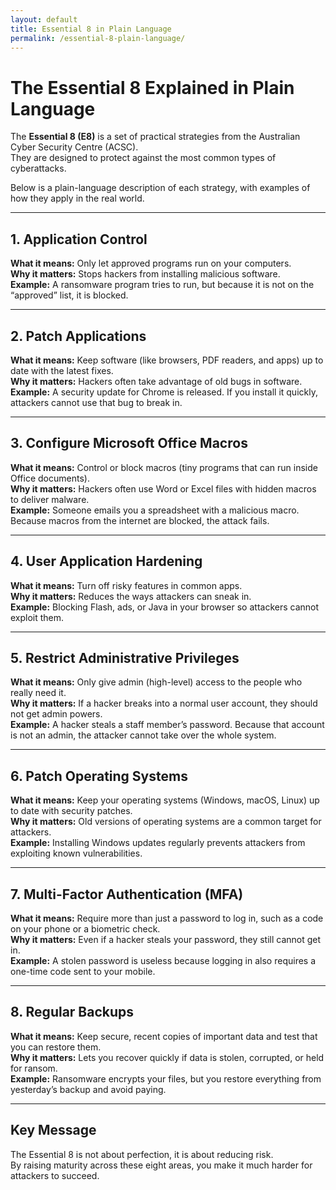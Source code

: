 ```yaml
---
layout: default
title: Essential 8 in Plain Language
permalink: /essential-8-plain-language/
---
```


# The Essential 8 Explained in Plain Language

The **Essential 8 (E8)** is a set of practical strategies from the Australian Cyber Security Centre (ACSC).  
They are designed to protect against the most common types of cyberattacks.  

Below is a plain-language description of each strategy, with examples of how they apply in the real world.

---

## 1. Application Control
**What it means:** Only let approved programs run on your computers.  
**Why it matters:** Stops hackers from installing malicious software.  
**Example:** A ransomware program tries to run, but because it is not on the “approved” list, it is blocked.  

---

## 2. Patch Applications
**What it means:** Keep software (like browsers, PDF readers, and apps) up to date with the latest fixes.  
**Why it matters:** Hackers often take advantage of old bugs in software.  
**Example:** A security update for Chrome is released. If you install it quickly, attackers cannot use that bug to break in.  

---

## 3. Configure Microsoft Office Macros
**What it means:** Control or block macros (tiny programs that can run inside Office documents).  
**Why it matters:** Hackers often use Word or Excel files with hidden macros to deliver malware.  
**Example:** Someone emails you a spreadsheet with a malicious macro. Because macros from the internet are blocked, the attack fails.  

---

## 4. User Application Hardening
**What it means:** Turn off risky features in common apps.  
**Why it matters:** Reduces the ways attackers can sneak in.  
**Example:** Blocking Flash, ads, or Java in your browser so attackers cannot exploit them.  

---

## 5. Restrict Administrative Privileges
**What it means:** Only give admin (high-level) access to the people who really need it.  
**Why it matters:** If a hacker breaks into a normal user account, they should not get admin powers.  
**Example:** A hacker steals a staff member’s password. Because that account is not an admin, the attacker cannot take over the whole system.  

---

## 6. Patch Operating Systems
**What it means:** Keep your operating systems (Windows, macOS, Linux) up to date with security patches.  
**Why it matters:** Old versions of operating systems are a common target for attackers.  
**Example:** Installing Windows updates regularly prevents attackers from exploiting known vulnerabilities.  

---

## 7. Multi-Factor Authentication (MFA)
**What it means:** Require more than just a password to log in, such as a code on your phone or a biometric check.  
**Why it matters:** Even if a hacker steals your password, they still cannot get in.  
**Example:** A stolen password is useless because logging in also requires a one-time code sent to your mobile.  

---

## 8. Regular Backups
**What it means:** Keep secure, recent copies of important data and test that you can restore them.  
**Why it matters:** Lets you recover quickly if data is stolen, corrupted, or held for ransom.  
**Example:** Ransomware encrypts your files, but you restore everything from yesterday’s backup and avoid paying.  

---

## Key Message
The Essential 8 is not about perfection, it is about reducing risk.  
By raising maturity across these eight areas, you make it much harder for attackers to succeed.
